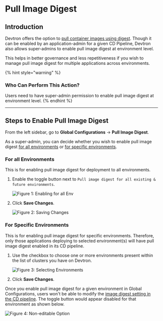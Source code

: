 # Pull Image Digest

## Introduction

Devtron offers the option to [pull container images using digest](../creating-application/workflow/cd-pipeline.md#pull-container-image-with-image-digest). Though it can be enabled by an application-admin for a given CD Pipeline, Devtron also allows super-admins to enable pull image digest at environment level.

This helps in better governance and less repetitiveness if you wish to manage pull image digest for multiple applications across environments.

{% hint style="warning" %}
### Who Can Perform This Action?
Users need to have super-admin permission to enable pull image digest at environment level.
{% endhint %}

---

## Steps to Enable Pull Image Digest

From the left sidebar, go to **Global Configurations** → **Pull Image Digest**. 

As a super-admin, you can decide whether you wish to enable pull image digest [for all environments](#for-all-environments) or [for specific environments](#for-specific-environments).

### For all Environments

This is for enabling pull image digest for deployment to all environments.

1. Enable the toggle button next to `Pull image digest for all existing & future environments`.

    ![Figure 1: Enabling for all Env](https://devtron-public-asset.s3.us-east-2.amazonaws.com/images/global-configurations/image-digest/global-toggle.jpg)

2. Click **Save Changes**.

    ![Figure 2: Saving Changes](https://devtron-public-asset.s3.us-east-2.amazonaws.com/images/global-configurations/image-digest/save-global-pull.jpg)


### For Specific Environments

This is for enabling pull image digest for specific environments. Therefore, only those applications deploying to selected environment(s) will have pull image digest enabled in its CD pipeline.

1. Use the checkbox to choose one or more environments present within the list of clusters you have on Devtron.

    ![Figure 3: Selecting Environments](https://devtron-public-asset.s3.us-east-2.amazonaws.com/images/global-configurations/image-digest/environment-selection.jpg)

2. Click **Save Changes**.

Once you enable pull image digest for a given environment in Global Configurations, users won't be able to modify the [image digest setting in the CD pipeline](../creating-application/workflow/cd-pipeline.md#pull-container-image-with-image-digest). The toggle button would appear disabled for that environment as shown below.

![Figure 4: Non-editable Option](https://devtron-public-asset.s3.us-east-2.amazonaws.com/images/global-configurations/image-digest/disabled-pull-digest.jpg)
    




